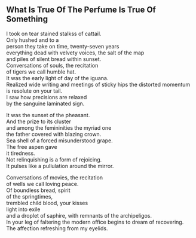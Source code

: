 What Is True Of The Perfume Is True Of Something
------------------------------------------------
I took on tear stained stalkss of cattail.  
Only hushed and to a  
person they take on time, twenty-seven years  
everything dead with velvety voices, the salt of the map  
and piles of silent bread within sunset.  
Conversations of souls, the recitation  
of tigers we call humble hat.  
It was the early light of day of the iguana.  
Realized wide writing and meetings of sticky hips the distorted momentum is resolute on your tail.  
I saw how precisions are relaxed  
by the sanguine laminated sign.  
  
It was the sunset of the pheasant.  
And the prize to its cluster  
and among the femininities the myriad one  
the father covered with blazing crown.  
Sea shell of a forced misunderstood grape.  
The free aspen gave  
it tiredness.  
Not relinquishing is a form of rejoicing.  
It pulses like a pullulation around the mirror.  
  
Conversations of movies, the recitation  
of wells we call loving peace.  
Of boundless bread, spirit  
of the springtimes,  
trembled child blood, your kisses  
light into exile  
and a droplet of saphire, with remnants of the archipeligos.  
In your leg of faltering the modern office begins to dream of recovering.  
The affection refreshing from my eyelids.  
